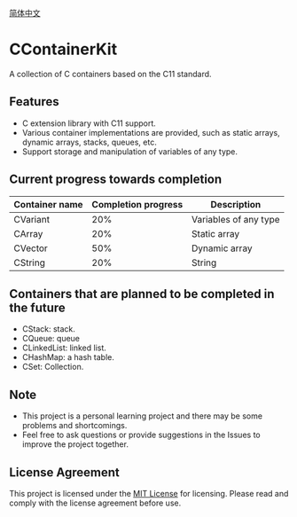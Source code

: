 [简体中文](assets/README_zh.md)

# CContainerKit

A collection of C containers based on the C11 standard.

## Features

- C extension library with C11 support.
- Various container implementations are provided, such as static arrays, dynamic arrays, stacks, queues, etc.
- Support storage and manipulation of variables of any type.

## Current progress towards completion

| Container name | Completion progress | Description |
|----------|----------|--------------|
| CVariant | 20% | Variables of any type |
| CArray | 20% | Static array |
| CVector | 50% | Dynamic array |
| CString | 20% | String |

## Containers that are planned to be completed in the future
- CStack: stack.
- CQueue: queue
- CLinkedList: linked list.
- CHashMap: a hash table.
- CSet: Collection.

## Note

- This project is a personal learning project and there may be some problems and shortcomings.
- Feel free to ask questions or provide suggestions in the Issues to improve the project together.

## License Agreement

This project is licensed under the [MIT License](LICENSE.md) for licensing. Please read and comply with the license agreement before use.